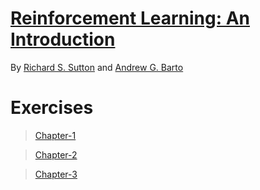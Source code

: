 # [Reinforcement Learning: An Introduction](http://incompleteideas.net/book/the-book.html)

By [Richard S. Sutton](http://incompleteideas.net/index.html) and [Andrew G. Barto](https://people.cs.umass.edu/~barto/)

# Exercises
> [Chapter-1](exercises_chap1.md)

> [Chapter-2](exercises_chap2.md)

> [Chapter-3](exercises_chap3.md)